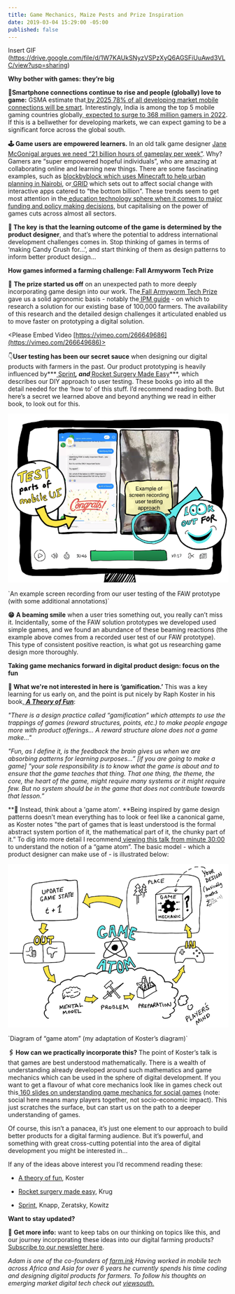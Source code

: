```yaml
---
title: Game Mechanics, Maize Pests and Prize Inspiration
date: 2019-03-04 15:29:00 -05:00
published: false
---
```


Insert GIF (https://drive.google.com/file/d/1W7KAUkSNyzVSPzXyQ6AGSFiUuAwd3VLC/view?usp=sharing)

**Why bother with games: they’re big**

**📱Smartphone connections continue to rise and people (globally) love to game:** GSMA estimate that[ by 2025 78% of all developing market mobile connections will be smart](https://www.gsma.com/r/mobileeconomy/sub-saharan-africa/). Interestingly, India is among the top 5 mobile gaming countries globally,[ expected to surge to 368 million gamers in 2022](https://www.mmaglobal.com/files/casestudies/kantar_imrb_x_mma_x_pokkt_india_market_study.pdf). If this is a bellwether for developing markets, we can expect gaming to be a significant force across the global south.

**🕹 Game users are empowered learners.** In an old talk game designer [Jane McGonigal argues we need “21 billion hours of gameplay per week”](https://www.youtube.com/watch?v=dE1DuBesGYM). Why? Gamers are “super empowered hopeful individuals”, who are amazing at collaborating online and learning new things. There are some fascinating examples, such as [blockbyblock which uses Minecraft to help urban planning in Nairobi](https://www.blockbyblock.org/projects/nairobi), or[ GRID](https://gamingfordev.com/about-us/) which sets out to affect social change with interactive apps catered to “the bottom billion”. These trends seem to get most attention in the[ education technology sphere when it comes to major funding and policy making decisions](http://blogs.worldbank.org/edutech/new-research-hub-use-technology-education-developing-countries), but capitalising on the power of games cuts across almost all sectors.

**🔑 The key** **is that the learning outcome of the game is determined by the product designer**, and that’s where the potential to address international development challenges comes in. Stop thinking of games in terms of ‘making Candy Crush for…’, and start thinking of them as design patterns to inform better product design...

**How games informed a farming challenge: Fall Armyworm Tech Prize**

🐛 **The prize started us off** on an unexpected path to more deeply incorporating game design into our work. The[ Fall Armyworm Tech Prize](https://fallarmywormtech.challenges.org/) gave us a solid agronomic basis - notably the[ IPM guide](https://www.usaid.gov/sites/default/files/documents/1867/Fall-Armyworm-IPM-Guide-for-Africa-Jan_30-2018.pdf) - on which to research a solution for our existing base of 100,000 farmers. The availability of this research and the detailed design challenges it articulated enabled us to move faster on prototyping a digital solution.

<Please Embed Video [https://vimeo.com/266649686](https://vimeo.com/266649686)>

👇**User testing has been our secret sauce** when designing our digital products with farmers in the past. Our product prototyping is heavily influenced by\*\*\*[ Sprint](https://www.amazon.com/Sprint-Solve-Problems-Test-Ideas/dp/1442397683)***, and[ ](https://www.amazon.com/Rocket-Surgery-Made-Easy-Yourself/dp/0321657292)***[Rocket Surgery Made Easy](https://www.amazon.com/Rocket-Surgery-Made-Easy-Yourself/dp/0321657292)\*\*\*, which describes our DIY approach to user testing. These books go into all the detail needed for the ‘how to’ of this stuff. I’d recommend reading both. But here’s a secret we learned above and beyond anything we read in either book, to look out for this.

![adam blog pic.png](/uploads/adam%20blog%20pic.png)

\`An example screen recording from our user testing of the FAW prototype (with some additional annotations)\`

**😁** **A beaming smile** when a user tries something out, you really can’t miss it. Incidentally, some of the FAW solution prototypes we developed used simple games, and we found an abundance of these beaming reactions (the example above comes from a recorded user test of our FAW prototype). This type of consistent positive reaction, is what got us researching game design more thoroughly.

**Taking game mechanics forward in digital product design: focus on the fun**

**🚫 What we're not interested in here is ‘gamification.’** This was a key learning for us early on, and the point is put nicely by Raph Koster in his book,[ ](https://www.amazon.com/gp/product/1449363210/ref=as_li_ss_il?ie=UTF8&camp=1789&creative=390957&creativeASIN=1449363210&linkCode=as2&tag=atheoroffunfo-20)***[A Theory of Fun](https://www.amazon.com/gp/product/1449363210/ref=as_li_ss_il?ie=UTF8&camp=1789&creative=390957&creativeASIN=1449363210&linkCode=as2&tag=atheoroffunfo-20)***:

*"There is a design practice called “gamification” which attempts to use the trappings of games (reward structures, points, etc.) to make people engage more with product offerings… A reward structure alone does not a game make…"*

*"Fun, as I define it, is the feedback the brain gives us when we are absorbing patterns for learning purposes…” \[if you are going to make a game\] "your sole responsibility is to know what the game is about and to ensure that the game teaches that thing. That one thing, the theme, the core, the heart of the game, might require many systems or it might require few. But no system should be in the game that does not contribute towards that lesson.”*

\*\*👾 Instead, think about a 'game atom'. \*\*Being inspired by game design patterns doesn’t mean everything has to look or feel like a canonical game, as Koster notes "the part of games that is least understood is the formal abstract system portion of it, the mathematical part of it, the chunky part of it.” To dig into more detail I recommend[ viewing this talk from minute 30:00](https://www.gdcvault.com/play/1016632/A-Theory-of-Fun-10) to understand the notion of a “game atom”. The basic model - which a product designer can make use of - is illustrated below:

![adam blog pic 2.png](/uploads/adam%20blog%20pic%202.png)

\`Diagram of “game atom” (my adaptation of Koster’s diagram)\`

**🖇 How can we practically incorporate this?** The point of Koster’s talk is that games are best understood mathematically. There is a wealth of understanding already developed around such mathematics and game mechanics which can be used in the sphere of digital development. If you want to get a flavour of what core mechanics look like in games check out this[ 160 slides on understanding game mechanics for social games](https://www.raphkoster.com/games/presentations/social-mechanics-the-engines-behind-everything-multiplayer/) (note: social here means many players together, not socio-economic impact). This just scratches the surface, but can start us on the path to a deeper understanding of games.

Of course, this isn’t a panacea, it’s just one element to our approach to build better products for a digital farming audience. But it’s powerful, and something with great cross-cutting potential into the area of digital development you might be interested in…

If any of the ideas above interest you I’d recommend reading these:

* [A theory of fun](https://www.amazon.com/gp/product/1449363210/ref=as_li_ss_il?ie=UTF8&camp=1789&creative=390957&creativeASIN=1449363210&linkCode=as2&tag=atheoroffunfo-20), Koster

* [Rocket surgery made easy](https://www.amazon.com/Rocket-Surgery-Made-Easy-Yourself/dp/0321657292), Krug

* [Sprint](https://www.amazon.com/Sprint-Solve-Problems-Test-Ideas/dp/1442397683), Knapp, Zeratsky, Kowitz

**Want to stay updated?**

📩 **Get more info:** want to keep tabs on our thinking on topics like this, and our journey incorporating these ideas into our digital farming products? [Subscribe to our newsletter here](http://viewsouth.co/).

*Adam is one of the co-founders of [farm.ink](https://farm.ink/) Having worked in mobile tech across Africa and Asia for over 6 years he currently spends his time coding and designing digital products for farmers. To follow his thoughts on emerging market digital tech check out [viewsouth.](http://viewsouth.co/)*